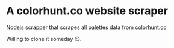 # A colorhunt.co website scraper
Nodejs scrapper that scrapes all palettes data from [colorhunt.co](https://colorhunt.co/)

Willing to clone it someday 😉.
